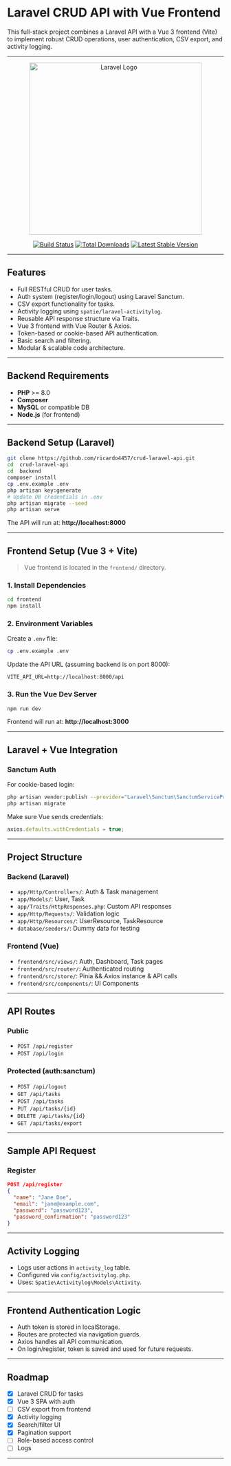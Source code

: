 
# **Laravel CRUD API with Vue Frontend**

This full-stack project combines a Laravel API with a Vue 3 frontend (Vite) to implement robust CRUD operations, user authentication, CSV export, and activity logging.

---

<p align="center"><a href="https://laravel.com" target="_blank"><img src="https://raw.githubusercontent.com/laravel/art/master/logo-lockup/5%20SVG/2%20CMYK/1%20Full%20Color/laravel-logolockup-cmyk-red.svg" width="400" alt="Laravel Logo"></a></p>

<p align="center">
<a href="https://github.com/laravel/framework/actions"><img src="https://github.com/laravel/framework/workflows/tests/badge.svg" alt="Build Status"></a>
<a href="https://packagist.org/packages/laravel/framework"><img src="https://img.shields.io/packagist/dt/laravel/framework" alt="Total Downloads"></a>
<a href="https://packagist.org/packages/laravel/framework"><img src="https://img.shields.io/packagist/v/laravel/framework" alt="Latest Stable Version"></a>
</p>

---

## **Features**

- Full RESTful CRUD for user tasks.
- Auth system (register/login/logout) using Laravel Sanctum.
- CSV export functionality for tasks.
- Activity logging using `spatie/laravel-activitylog`.
- Reusable API response structure via Traits.
- Vue 3 frontend with Vue Router & Axios.
- Token-based or cookie-based API authentication.
- Basic search and filtering.
- Modular & scalable code architecture.

---

## **Backend Requirements**

- **PHP** >= 8.0  
- **Composer**
- **MySQL** or compatible DB
- **Node.js** (for frontend)

---

## **Backend Setup (Laravel)**

```bash
git clone https://github.com/ricardo4457/crud-laravel-api.git
cd  crud-laravel-api
cd  backend
composer install
cp .env.example .env
php artisan key:generate
# Update DB credentials in .env
php artisan migrate --seed
php artisan serve
```

The API will run at: **http://localhost:8000**

---

## **Frontend Setup (Vue 3 + Vite)**

> Vue frontend is located in the `frontend/` directory.

### 1. Install Dependencies

```bash
cd frontend
npm install
```

### 2. Environment Variables

Create a `.env` file:

```bash
cp .env.example .env
```

Update the API URL (assuming backend is on port 8000):

```env
VITE_API_URL=http://localhost:8000/api
```


### 3. Run the Vue Dev Server

```bash
npm run dev
```

Frontend will run at: **http://localhost:3000**

---

## **Laravel + Vue Integration**

### Sanctum Auth 

For cookie-based login:

```bash
php artisan vendor:publish --provider="Laravel\Sanctum\SanctumServiceProvider"
php artisan migrate
```

Make sure Vue sends credentials:

```js
axios.defaults.withCredentials = true;
```

---

## **Project Structure**

### **Backend (Laravel)**

- `app/Http/Controllers/`: Auth & Task management
- `app/Models/`: User, Task
- `app/Traits/HttpResponses.php`: Custom API responses
- `app/Http/Requests/`: Validation logic
- `app/Http/Resources/`: UserResource, TaskResource
- `database/seeders/`: Dummy data for testing

### **Frontend (Vue)**

- `frontend/src/views/`: Auth, Dashboard, Task pages
- `frontend/src/router/`: Authenticated routing
- `frontend/src/store/`: Pinia && Axios instance & API calls
- `frontend/src/components/`: UI Components

---

## **API Routes**

### Public

- `POST /api/register`
- `POST /api/login`

### Protected (auth:sanctum)

- `POST /api/logout`
- `GET /api/tasks`
- `POST /api/tasks`
- `PUT /api/tasks/{id}`
- `DELETE /api/tasks/{id}`
- `GET /api/tasks/export`

---

## **Sample API Request**

### Register

```json
POST /api/register
{
  "name": "Jane Doe",
  "email": "jane@example.com",
  "password": "password123",
  "password_confirmation": "password123"
}
```

---

## **Activity Logging**

- Logs user actions in `activity_log` table.
- Configured via `config/activitylog.php`.
- Uses: `Spatie\Activitylog\Models\Activity`.

---

## **Frontend Authentication Logic**

- Auth token is stored in localStorage.
- Routes are protected via navigation guards.
- Axios handles all API communication.
- On login/register, token is saved and used for future requests.

---

## **Roadmap**

- [x] Laravel CRUD for tasks
- [x] Vue 3 SPA with auth
- [ ] CSV export from frontend
- [x] Activity logging
- [x] Search/filter UI
- [x] Pagination support
- [ ] Role-based access control
- [ ] Logs

---